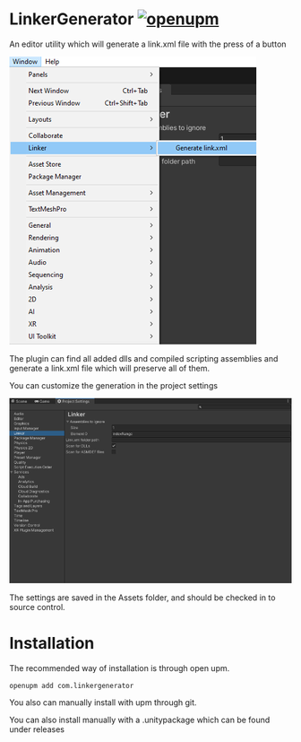 # LinkerGenerator [![openupm](https://img.shields.io/npm/v/com.linkergenerator?label=openupm&registry_uri=https://package.openupm.com)](https://openupm.com/packages/com.linkergenerator/)

An editor utility which will generate a link.xml file with the press of a button

![Window Menu](/.github/images/WindowMenu.png)

The plugin can find all added dlls and compiled scripting assemblies and generate a link.xml file which will preserve all of them.

You can customize the generation in the project settings

![Project Settings](/.github/images/ProjectSettings.png)

The settings are saved in the Assets folder, and should be checked in to source control.

# Installation

The recommended way of installation is through open upm.

```pwsh
openupm add com.linkergenerator
```

You also can manually install with upm through git.

You can also install manually with a .unitypackage which can be found under releases
